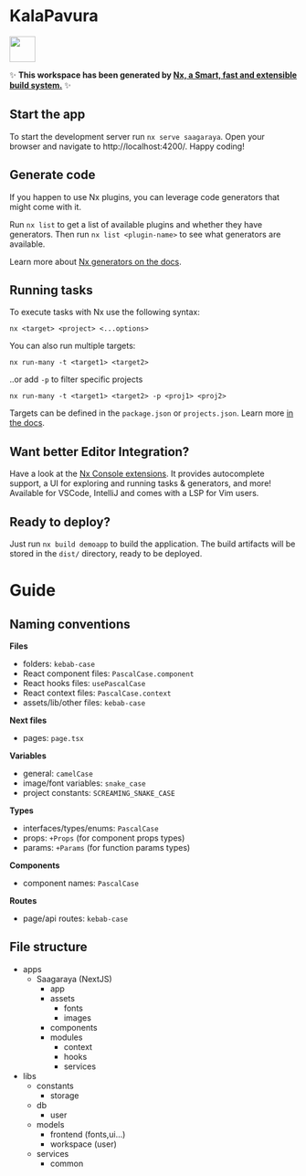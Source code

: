 # KalaPavura

<a alt="Nx logo" href="https://nx.dev" target="_blank" rel="noreferrer"><img src="https://raw.githubusercontent.com/nrwl/nx/master/images/nx-logo.png" width="45"></a>

✨ **This workspace has been generated by [Nx, a Smart, fast and extensible build system.](https://nx.dev)** ✨

## Start the app

To start the development server run `nx serve saagaraya`. Open your browser and navigate to http://localhost:4200/. Happy coding!

## Generate code

If you happen to use Nx plugins, you can leverage code generators that might come with it.

Run `nx list` to get a list of available plugins and whether they have generators. Then run `nx list <plugin-name>` to see what generators are available.

Learn more about [Nx generators on the docs](https://nx.dev/plugin-features/use-code-generators).

## Running tasks

To execute tasks with Nx use the following syntax:

```
nx <target> <project> <...options>
```

You can also run multiple targets:

```
nx run-many -t <target1> <target2>
```

..or add `-p` to filter specific projects

```
nx run-many -t <target1> <target2> -p <proj1> <proj2>
```

Targets can be defined in the `package.json` or `projects.json`. Learn more [in the docs](https://nx.dev/core-features/run-tasks).

## Want better Editor Integration?

Have a look at the [Nx Console extensions](https://nx.dev/nx-console). It provides autocomplete support, a UI for exploring and running tasks & generators, and more! Available for VSCode, IntelliJ and comes with a LSP for Vim users.

## Ready to deploy?

Just run `nx build demoapp` to build the application. The build artifacts will be stored in the `dist/` directory, ready to be deployed.

# Guide

## Naming conventions
**Files**
- folders: `kebab-case`
- React component files: `PascalCase.component`
- React hooks files: `usePascalCase`
- React context files: `PascalCase.context`
- assets/lib/other files: `kebab-case`

**Next files**
- pages: `page.tsx`

**Variables**
- general: `camelCase`
- image/font variables: `snake_case`
- project constants: `SCREAMING_SNAKE_CASE`

**Types**
- interfaces/types/enums: `PascalCase`
- props: `+Props` (for component props types)
- params: `+Params` (for function params types)

**Components**
- component names: `PascalCase`

**Routes**
- page/api routes: `kebab-case`

## File structure
- apps
  - Saagaraya (NextJS)
    - app
    - assets
      - fonts
      - images
    - components
    - modules
      - context
      - hooks
      - services
- libs
  - constants
    - storage
  - db
    - user
  - models
    - frontend (fonts,ui...)
    - workspace (user)
  - services
    - common
